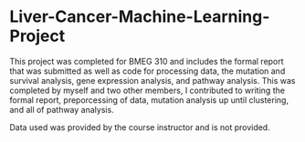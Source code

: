 # Liver-Cancer-Machine-Learning-Project
This project was completed for BMEG 310 and includes the formal report that was submitted as well as code for processing data, the mutation and survival analysis, gene expression analysis, and pathway analysis. This was completed by myself and two other members, I contributed to writing the formal report, preporcessing of data, mutation analysis up until clustering, and all of pathway analysis. 

Data used was provided by the course instructor and is not provided.
